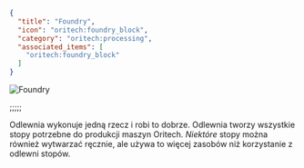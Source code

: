 ```json
{
  "title": "Foundry",
  "icon": "oritech:foundry_block",
  "category": "oritech:processing",
  "associated_items": [
    "oritech:foundry_block"
  ]
}
```

![Foundry](oritech:textures/book/foundry.png,fit)

;;;;;

Odlewnia wykonuje jedną rzecz i robi to dobrze. Odlewnia tworzy wszystkie stopy potrzebne do produkcji maszyn Oritech. *Niektóre* stopy można również wytwarzać ręcznie, ale używa to więcej zasobów niż korzystanie z odlewni stopów.